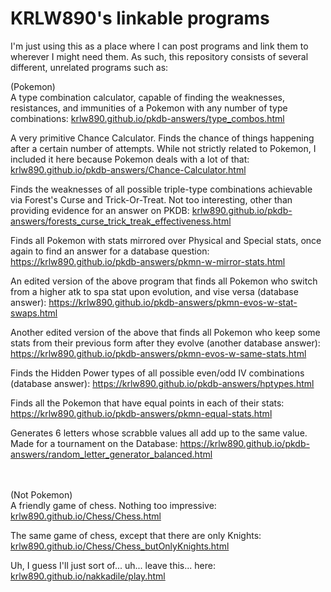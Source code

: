 # KRLW890's linkable programs

I'm just using this as a place where I can post programs and link them to wherever I might need them.  As such, this repository consists of several different, unrelated programs such as:

(Pokemon)<br>
A type combination calculator, capable of finding the weaknesses, resistances, and immunities of a Pokemon with any number of type combinations: <a href="https://krlw890.github.io/pkdb-answers/type_combos.html">krlw890.github.io/pkdb-answers/type_combos.html</a>

A very primitive Chance Calculator. Finds the chance of things happening after a certain number of attempts. While not strictly related to Pokemon, I included it here because Pokemon deals with a lot of that: <a href="https://krlw890.github.io/pkdb-answers/Chance-Calculator.html">krlw890.github.io/pkdb-answers/Chance-Calculator.html</a>
 
Finds the weaknesses of all possible triple-type combinations achievable via Forest's Curse and Trick-Or-Treat. Not too interesting, other than providing evidence for an answer on PKDB: <a href="https://krlw890.github.io/pkdb-answers/forests_curse_trick_treak_effectiveness.html">krlw890.github.io/pkdb-answers/forests_curse_trick_treak_effectiveness.html</a>

Finds all Pokemon with stats mirrored over Physical and Special stats, once again to find an answer for a database question: <a href="https://krlw890.github.io/pkdb-answers/pkmn-w-mirror-stats.html">https://krlw890.github.io/pkdb-answers/pkmn-w-mirror-stats.html</a>

An edited version of the above program that finds all Pokemon who switch from a higher atk to spa stat upon evolution, and vise versa (database answer): <a href="https://krlw890.github.io/pkdb-answers/pkmn-evos-w-stat-swaps.html">https://krlw890.github.io/pkdb-answers/pkmn-evos-w-stat-swaps.html</a>

Another edited version of the above that finds all Pokemon who keep some stats from their previous form after they evolve (another database answer): <a href="https://krlw890.github.io/pkdb-answers/pkmn-evos-w-same-stats.html">https://krlw890.github.io/pkdb-answers/pkmn-evos-w-same-stats.html</a>

Finds the Hidden Power types of all possible even/odd IV combinations (database answer): <a href="https://krlw890.github.io/pkdb-answers/hptypes.html">https://krlw890.github.io/pkdb-answers/hptypes.html</a>

Finds all the Pokemon that have equal points in each of their stats: <a href="https://krlw890.github.io/pkdb-answers/pkmn-equal-stats.html">https://krlw890.github.io/pkdb-answers/pkmn-equal-stats.html</a>

Generates 6 letters whose scrabble values all add up to the same value. Made for a tournament on the Database: <a href="https://krlw890.github.io/pkdb-answers/random_letter_generator_balanced.html">https://krlw890.github.io/pkdb-answers/random_letter_generator_balanced.html</a>

<br><br>
(Not Pokemon)<br>
A friendly game of chess. Nothing too impressive: <a href="https://krlw890.github.io/Chess/Chess.html">krlw890.github.io/Chess/Chess.html</a>

The same game of chess, except that there are only Knights: <a
href="https://krlw890.github.io/Chess/Chess_butOnlyKnights.html">krlw890.github.io/Chess/Chess_butOnlyKnights.html</a>

Uh, I guess I'll just sort of... uh... leave this... here: <a href="https://krlw890.github.io/nakkadile/play.html">krlw890.github.io/nakkadile/play.html</a>
